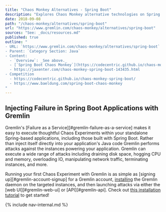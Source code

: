 ```yaml
---
title: "Chaos Monkey Alternatives - Spring Boot"
description: "Explores Chaos Monkey alternative technologies on Spring Boot."
date: 2018-09-08
path: "/chaos-monkey/alternatives/spring-boot"
url: "https://www.gremlin.com/chaos-monkey/alternatives/spring-boot"
sources: "See: _docs/resources.md"
published: true
outline: "
- URL: `https://www.gremlin.com/chaos-monkey/alternatives/spring-boot`
- Parent: `Category Section: Java`
- Content:
  - `Overview`: _See above._
  - [`Spring Boot Chaos Monkey`](https://codecentric.github.io/chaos-monkey-spring-boot/): A small library which implements a Chaos Monkey for testing and attacking a [`Spring Boot`](http://spring.io/projects/spring-boot) application.
  - https://jaxenter.com/chaos-monkey-spring-boot-143435.html
- Competition
  - https://codecentric.github.io/chaos-monkey-spring-boot/
  - https://www.baeldung.com/spring-boot-chaos-monkey
"
---
```


## Injecting Failure in Spring Boot Applications with Gremlin

Gremlin's [Failure as a Service][#gremlin-failure-as-a-service] makes it easy to execute thoughtful Chaos Experiments within your standalone Spring-based applications, including those built with Spring Boot.  Rather than inject itself directly into your application's Java code Gremlin performs attacks against the instances powering your application.  Gremlin can execute a wide range of attacks including draining disk space, hogging CPU and memory, overloading IO, manipulating network traffic, terminating instances, and more.

Running your first Chaos Experiment with Gremlin is as simple as [signing up][#gremlin-account-signup] for a Gremlin account, [installing](https://help.gremlin.com/install-gremlin-ubuntu-1604/) the Gremlin daemon on the targeted instances, and then launching attacks via either the [web UI][#gremlin-web-ui] or [API][#gremlin-api].  Check out [this installation tutorial](https://help.gremlin.com/install-gremlin-ubuntu-1604/) to get started!

{% include nav-internal.md %}